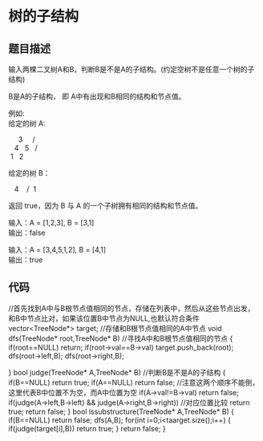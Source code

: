 # 树的子结构

## 题目描述

输入两棵二叉树A和B，判断B是不是A的子结构。(约定空树不是任意一个树的子结构)

B是A的子结构， 即 A中有出现和B相同的结构和节点值。

例如:\
给定的树 A:

     3
    / \
   4   5
  / \
 1   2
 
给定的树 B：

   4 
  /
 1
 
返回 true，因为 B 与 A 的一个子树拥有相同的结构和节点值。

输入：A = [1,2,3], B = [3,1]\
输出：false

输入：A = [3,4,5,1,2], B = [4,1]\
输出：true


## 代码

//首先找到A中与B根节点值相同的节点，存储在列表中，然后从这些节点出发，和B中节点比对，如果该位置B中节点为NULL,也默认符合条件
vector<TreeNode*> target; //存储和B根节点值相同的A中节点
void dfs(TreeNode* root,TreeNode* B) //寻找A中和B根节点值相同的节点
{
    if(root==NULL)
        return;
    if(root->val==B->val)
        target.push_back(root);
    dfs(root->left,B);
    dfs(root->right,B);
    
}
bool judge(TreeNode* A,TreeNode* B) //判断B是不是A的子结构
{
    if(B==NULL)
        return true;
    if(A==NULL)
        return false; //注意这两个顺序不能倒，这里代表B中位置不为空，而A中位置为空
    if(A->val!=B->val)
        return false;
    if(judge(A->left,B->left) && judge(A->right,B->right)) //对应位置比较
        return true;
    return false;
}
bool issubstructure(TreeNode* A,TreeNode* B)
{
    if(B==NULL)
        return false;
    dfs(A,B);
    for(int i=0;i<taarget.size();i++)
    {
        if(judge(target[i],B))
            return true;
    }
    return false;
}

